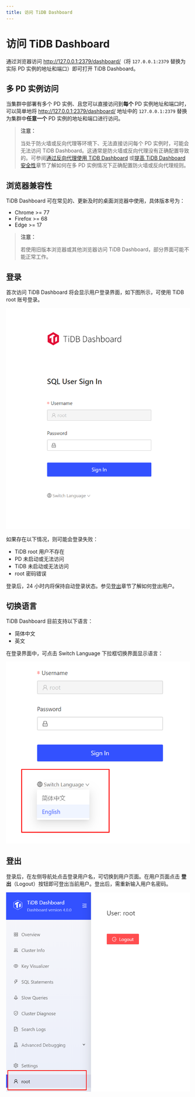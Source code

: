 ```yaml
---
title: 访问 TiDB Dashboard
---
```


# 访问 TiDB Dashboard

通过浏览器访问 <http://127.0.0.1:2379/dashboard/>（将 `127.0.0.1:2379` 替换为实际 PD 实例的地址和端口）即可打开 TiDB Dashboard。

## 多 PD 实例访问

当集群中部署有多个 PD 实例、且您可以直接访问到**每个** PD 实例地址和端口时，可以简单地将 <http://127.0.0.1:2379/dashboard/> 地址中的 `127.0.0.1:2379` 替换为集群中**任意一个** PD 实例的地址和端口进行访问。

> **注意：**
>
> 当处于防火墙或反向代理等环境下、无法直接访问每个 PD 实例时，可能会无法访问 TiDB Dashboard。这通常是防火墙或反向代理没有正确配置导致的。可参阅[通过反向代理使用 TiDB Dashboard](/dashboard/dashboard-ops-reverse-proxy.md) 或[提高 TiDB Dashboard 安全性](/dashboard/dashboard-ops-security.md)章节了解如何在多 PD 实例情况下正确配置防火墙或反向代理规则。

## 浏览器兼容性

TiDB Dashboard 可在常见的、更新及时的桌面浏览器中使用，具体版本号为：

- Chrome >= 77
- Firefox >= 68
- Edge >= 17

> **注意：**
>
> 若使用旧版本浏览器或其他浏览器访问 TiDB Dashboard，部分界面可能不能正常工作。

## 登录

首次访问 TiDB Dashboard 将会显示用户登录界面，如下图所示，可使用 TiDB root 账号登录。

![登录界面](/media/dashboard/dashboard-access-login.png)

如果存在以下情况，则可能会登录失败：

- TiDB root 用户不存在
- PD 未启动或无法访问
- TiDB 未启动或无法访问
- root 密码错误

登录后，24 小时内将保持自动登录状态。参见[登出](#登出)章节了解如何登出用户。

## 切换语言

TiDB Dashboard 目前支持以下语言：

- 简体中文
- 英文

在登录界面中，可点击 Switch Language 下拉框切换界面显示语言：

![切换语言](/media/dashboard/dashboard-access-switch-language.png)

## 登出

登录后，在左侧导航处点击登录用户名，可切换到用户页面。在用户页面点击 **登出**（Logout）按钮即可登出当前用户。登出后，需重新输入用户名密码。

![登出](/media/dashboard/dashboard-access-logout.png)
